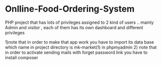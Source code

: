 # Onlline-Food-Ordering-System
PHP project that has lots of privileges assigned to 2 kind of users .. mainly Admin and visitor , each of them has its own dashboard and different privileges

1)note that in order to make that app work you have to import its data base which name in project directory is mk-market(1) in phpmyadmin
2) note that in order to activate sending mails with forget password link you have to install composer 
